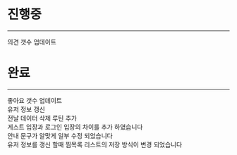 # 진행중
***  
 
의견 갯수 업데이트  

# 완료
***

좋아요 갯수 업데이트  
유저 정보 갱신  
전날 데이터 삭제 루틴 추가  
게스트 입장과 로그인 입장의 차이를 추가 하였습니다  
안내 문구가 알맞게 일부 수정 되었습니다  
유저 정보를 갱신 할때 찜목록 리스트의 저장 방식이 변경 되었습니다  